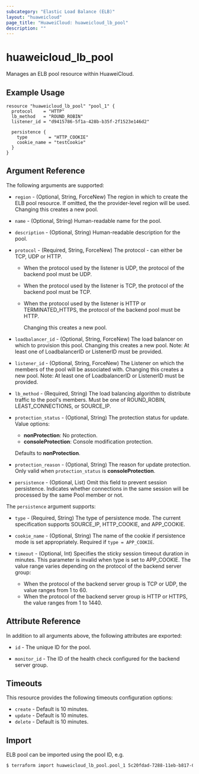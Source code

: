 ```yaml
---
subcategory: "Elastic Load Balance (ELB)"
layout: "huaweicloud"
page_title: "HuaweiCloud: huaweicloud_lb_pool"
description: ""
---
```


# huaweicloud_lb_pool

Manages an ELB pool resource within HuaweiCloud.

## Example Usage

```hcl
resource "huaweicloud_lb_pool" "pool_1" {
  protocol    = "HTTP"
  lb_method   = "ROUND_ROBIN"
  listener_id = "d9415786-5f1a-428b-b35f-2f1523e146d2"

  persistence {
    type        = "HTTP_COOKIE"
    cookie_name = "testCookie"
  }
}
```

## Argument Reference

The following arguments are supported:

* `region` - (Optional, String, ForceNew) The region in which to create the ELB pool resource. If omitted, the the
  provider-level region will be used. Changing this creates a new pool.

* `name` - (Optional, String) Human-readable name for the pool.

* `description` - (Optional, String) Human-readable description for the pool.

* `protocol` - (Required, String, ForceNew) The protocol - can either be TCP, UDP or HTTP.
  + When the protocol used by the listener is UDP, the protocol of the backend pool must be UDP.
  + When the protocol used by the listener is TCP, the protocol of the backend pool must be TCP.
  + When the protocol used by the listener is HTTP or TERMINATED_HTTPS, the protocol of the backend pool must be HTTP.

      Changing this creates a new pool.

* `loadbalancer_id` - (Optional, String, ForceNew) The load balancer on which to provision this pool. Changing this
  creates a new pool. Note:  At least one of LoadbalancerID or ListenerID must be provided.

* `listener_id` - (Optional, String, ForceNew) The Listener on which the members of the pool will be associated with.
  Changing this creates a new pool. Note:  At least one of LoadbalancerID or ListenerID must be provided.

* `lb_method` - (Required, String) The load balancing algorithm to distribute traffic to the pool's members. Must be one
  of ROUND_ROBIN, LEAST_CONNECTIONS, or SOURCE_IP.

* `protection_status` - (Optional, String) The protection status for update. Value options:
  + **nonProtection**: No protection.
  + **consoleProtection**: Console modification protection.

  Defaults to **nonProtection**.

* `protection_reason` - (Optional, String) The reason for update protection. Only valid when `protection_status` is
  **consoleProtection**.

* `persistence` - (Optional, List) Omit this field to prevent session persistence. Indicates whether
  connections in the same session will be processed by the same Pool member or not.

The `persistence` argument supports:

* `type` - (Required, String) The type of persistence mode. The current specification supports SOURCE_IP,
  HTTP_COOKIE, and APP_COOKIE.

* `cookie_name` - (Optional, String) The name of the cookie if persistence mode is set appropriately. Required
  if `type = APP_COOKIE`.

* `timeout` - (Optional, Int) Specifies the sticky session timeout duration in minutes. This parameter is
  invalid when type is set to APP_COOKIE. The value range varies depending on the protocol of the backend server group:
  + When the protocol of the backend server group is TCP or UDP, the value ranges from 1 to 60.
  + When the protocol of the backend server group is HTTP or HTTPS, the value ranges from 1 to 1440.

## Attribute Reference

In addition to all arguments above, the following attributes are exported:

* `id` - The unique ID for the pool.

* `monitor_id` - The ID of the health check configured for the backend server group.

## Timeouts

This resource provides the following timeouts configuration options:

* `create` - Default is 10 minutes.
* `update` - Default is 10 minutes.
* `delete` - Default is 10 minutes.

## Import

ELB pool can be imported using the pool ID, e.g.

```bash
$ terraform import huaweicloud_lb_pool.pool_1 5c20fdad-7288-11eb-b817-0255ac10158b
```
